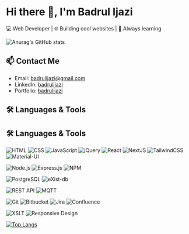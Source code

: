 # Hi there 👋, I'm Badrul Ijazi

💻 Web Developer | 🌐 Building cool websites | 🚀 Always learning

![Anurag's GitHub stats](https://github-readme-stats.vercel.app/api?username=D4NG02&show_icons=true&theme=solarized-light)

## 📫 Contact Me
- Email: badrulijazi@gmail.com
- LinkedIn: [badrulijazi](https://www.linkedin.com/in/badrulijazi)
- Portfolio: [badrulijazi](https://badrulijazi.com/)

## 🛠️ Languages & Tools
## 🛠️ Languages & Tools

![HTML](https://img.shields.io/badge/HTML5-E34F26?style=for-the-badge&logo=html5&logoColor=white)
![CSS](https://img.shields.io/badge/CSS3-1572B6?style=for-the-badge&logo=css3&logoColor=white)
![JavaScript](https://img.shields.io/badge/JavaScript-F7DF1E?style=for-the-badge&logo=javascript&logoColor=black)
![jQuery](https://img.shields.io/badge/jQuery-0769AD?style=for-the-badge&logo=jquery&logoColor=white)
![React](https://img.shields.io/badge/React-20232A?style=for-the-badge&logo=react&logoColor=61DAFB)
![NextJS](https://img.shields.io/badge/Next.js-000000?style=for-the-badge&logo=next.js&logoColor=white)
![TailwindCSS](https://img.shields.io/badge/TailwindCSS-38B2AC?style=for-the-badge&logo=tailwind-css&logoColor=white)
![Material-UI](https://img.shields.io/badge/Material--UI-0081CB?style=for-the-badge&logo=mui&logoColor=white)

![Node.js](https://img.shields.io/badge/Node.js-339933?style=for-the-badge&logo=node.js&logoColor=white)
![Express.js](https://img.shields.io/badge/Express.js-000000?style=for-the-badge&logo=express&logoColor=white)
![NPM](https://img.shields.io/badge/NPM-CB3837?style=for-the-badge&logo=npm&logoColor=white)

![PostgreSQL](https://img.shields.io/badge/PostgreSQL-336791?style=for-the-badge&logo=postgresql&logoColor=white)
![eXist-db](https://img.shields.io/badge/eXist--db-005aa7?style=for-the-badge)

![REST API](https://img.shields.io/badge/REST%20API-0078D7?style=for-the-badge)
![MQTT](https://img.shields.io/badge/MQTT-660066?style=for-the-badge)

![Git](https://img.shields.io/badge/Git-F05032?style=for-the-badge&logo=git&logoColor=white)
![Bitbucket](https://img.shields.io/badge/Bitbucket-0052CC?style=for-the-badge&logo=bitbucket&logoColor=white)
![Jira](https://img.shields.io/badge/Jira-0052CC?style=for-the-badge&logo=jira&logoColor=white)
![Confluence](https://img.shields.io/badge/Confluence-172B4D?style=for-the-badge&logo=confluence&logoColor=white)

![XSLT](https://img.shields.io/badge/XSLT-xml-blue?style=for-the-badge)
![Responsive Design](https://img.shields.io/badge/Responsive%20Design-3c873a?style=for-the-badge)

[![Top Langs](https://github-readme-stats.vercel.app/api/top-langs/?username=D4NG02&layout=donut&langs_count=8&theme=transparent)](https://github.com/anuraghazra/github-readme-stats)
